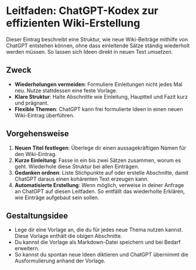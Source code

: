 # Leitfaden: ChatGPT-Kodex zur effizienten Wiki-Erstellung

Dieser Eintrag beschreibt eine Struktur, wie neue Wiki-Beiträge mithilfe von ChatGPT entstehen können, ohne dass einleitende Sätze ständig wiederholt werden müssen. So lassen sich Ideen direkt in neuen Text umsetzen.

## Zweck

- **Wiederholungen vermeiden**: Formuliere Einleitungen nicht jedes Mal neu. Nutze stattdessen eine feste Vorlage.
- **Klare Struktur**: Halte Abschnitte wie Einleitung, Hauptteil und Fazit kurz und prägnant.
- **Flexible Themen**: ChatGPT kann frei formulierte Ideen in einen neuen Wiki-Eintrag überführen.

## Vorgehensweise

1. **Neuen Titel festlegen**: Überlege dir einen aussagekräftigen Namen für den Wiki-Eintrag.
2. **Kurze Einleitung**: Fasse in ein bis zwei Sätzen zusammen, worum es geht. Wiederhole diese Struktur bei allen Einträgen.
3. **Gedanken ordnen**: Liste Stichpunkte auf oder erstelle Abschnitte, damit ChatGPT daraus einen kohärenten Text erzeugen kann.
4. **Automatisierte Erstellung**: Wenn möglich, verweise in deiner Anfrage an ChatGPT auf diesen Leitfaden. So entfällt das wiederholte Erklären, wie Einträge aufgebaut sein sollen.

## Gestaltungsidee

- Lege dir eine Vorlage an, die du für jedes neue Thema nutzen kannst. Diese Vorlage enthält die obigen Abschnitte.
- Du kannst die Vorlage als Markdown-Datei speichern und bei Bedarf erweitern.
- So kannst du spontan neue Ideen diktieren und ChatGPT übernimmt die Ausformulierung anhand der Vorlage.

